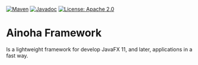 [![Maven](https://img.shields.io/maven-central/v/com.github.ainoha-framework/ainoha-core.svg)](https://repo.maven.apache.org/maven2/com/github/ainoha-framework/ainoha-core)
[![Javadoc](http://javadoc.io/badge/com.github.ainoha-framework/ainoha-core.svg)](http://javadoc.io/doc/com.github.ainoha-framework/ainoha-core)
[![License: Apache 2.0](https://img.shields.io/badge/License-Apache%202.0-yellow.svg)](https://opensource.org/licenses/Apache-2.0)

# Ainoha Framework
Is a lightweight framework for develop JavaFX 11, and later, applications in a fast way.